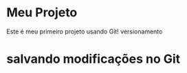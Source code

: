 # Meu Projeto
Este é meu primeiro projeto usando Git! versionamento


# salvando modificações no Git
